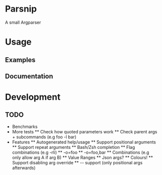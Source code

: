 # Parsnip

A small Argparser

# Usage

## Examples

## Documentation

# Development

## TODO

* Benchmarks
* More tests
** Check how quoted parameters work
** Check parent args + subcommands (e.g foo -l bar)
* Features
** Autogenerated help/usage
** Support positional arguments
** Support repeat arguments
** Bash/Zsh completion
** Flag combinations (e.g -rli)
** -o=foo
** -o=foo,bar
** Combinations (e.g only allow arg A if arg B)
** Value Ranges
** Json args?
** Colours!
** Support disabling arg override
** -- support (only positional args afterwards)

